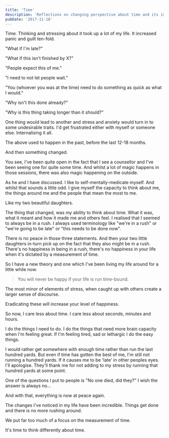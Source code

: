 ```yaml
---
title: 'Time'
description: 'Reflections on changing perspective about time and its impact on happiness'
pubDate: '2017-11-18'
---
```


Time. Thinking and stressing about it took up a lot of my life. It increased panic and guilt ten-fold.

"What if I'm late?"

"What if this isn't finished by X?"

"People expect this of me."

"I need to not let people wait."

"You (whoever you was at the time) need to do something as quick as what I would."

"Why isn't this done already?"

"Why is this thing taking longer than it should?"

One thing would lead to another and stress and anxiety would turn in to some undesirable traits. I'd get frustrated either with myself or someone else. Internalising it all.

The above used to happen in the past, before the last 12-18 months.

And then something changed.

You see, I've been quite open in the fact that I see a counsellor and I've been seeing one for quite some time. And whilst a lot of magic happens in those sessions, there was also magic happening on the outside.

As he and I have discussed. I like to self-mentally-medicate myself. And whilst that sounds a little odd. I give myself the capacity to think about me, the things around me and the people that mean the most to me.

Like my two beautiful daughters.

The thing that changed, was my ability to think about time. What it was, what it meant and how it made me and others feel. I realised that I seemed to always be in a rush. I always used terminology like "we're in a rush" or "we're going to be late" or "this needs to be done now".

There is no peace in those three statements. And then your two little daughters in-turn pick up on the fact that they also might be in a rush. There's no happiness in being in a rush, there's no happiness in your life when it's dictated by a measurement of time.

So I have a new theory and one which I've been living my life around for a little while now.

> You will never be happy if your life is run time-bound.

The most minor of elements of stress, when caught up with others create a larger sense of discourse.

Eradicating these will increase your level of happiness.

So now, I care less about time. I care less about seconds, minutes and hours.

I do the things I need to do. I do the things that need more brain capacity when I'm feeling great. If I'm feeling tired, sad or lethargic I do the easy things.

I would rather get somewhere with enough time rather than run the last hundred yards. But even if time has gotten the best of me, I'm still not running a hundred yards. If it causes me to be 'late' in other peoples eyes. I'll apologise. They'll thank me for not adding to my stress by running that hundred yards at some point.

One of the questions I put to people is "No one died, did they?" I wish the answer is always no…

And with that, everything is now at peace again.

The changes I've noticed in my life have been incredible. Things get done and there is no more rushing around.

We put far too much of a focus on the measurement of time.

It's time to think differently about time.